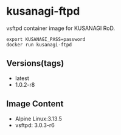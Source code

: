 # kusanagi-ftpd

vsftpd container image for KUSANAGI RoD.
```
export KUSANAGI_PASS=password
docker run kusanagi-ftpd
```

## Versions(tags)
- latest
- 1.0.2-r8

## Image Content
- Alpine Linux:3.13.5
- vsftpd: 3.0.3-r6

